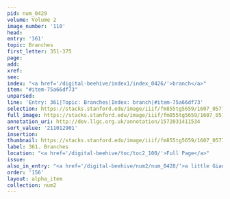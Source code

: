 ```yaml
---
pid: num_0429
volume: Volume 2
image_number: '110'
head:
entry: '361'
topic: Branches
first_letter: 351-375
page:
add:
xref:
see:
index: "<a href='/digital-beehive/index1/index_0426/'>branch</a>"
item: "#item-75a66df73"
unparsed:
line: 'Entry: 361|Topic: Branches|Index: branch|#item-75a66df73'
selection: https://stacks.stanford.edu/image/iiif/fm855tg5659/1607_0577/865,2901,2883,365/full/0/default.jpg
full_image: https://stacks.stanford.edu/image/iiif/fm855tg5659/1607_0577/full/full/0/default.jpg
annotation_uri: http://dev.llgc.org.uk/annotation/1572031411534
sort_value: '211012901'
insertion:
thumbnail: https://stacks.stanford.edu/image/iiif/fm855tg5659/1607_0577/865,2901,600,180/250,/0/default.jpg
label: 361. Branches
location: "<a href='/digital-beehive/toc/toc2_100/'>Full Page</a>"
issue:
also_in_entry: "<a href='/digital-beehive/num2/num_0428/'>a little Giant</a>"
order: '156'
layout: alpha_item
collection: num2
---
```

